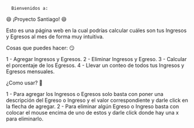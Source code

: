       Bienvenidos a: 

😄  ¡Proyecto Santiago!  😄

Esto es una página web en la cual podrías calcular cuáles son tus Ingresos y Egresos al mes de forma muy intuitiva. 

Cosas que puedes hacer: 😏

1 - Agregar Ingresos y Egresos. 
2 - Eliminar Ingresos y Egreso. 
3 - Calcular el porcentaje de los Egresos.
4 - Llevar un conteo de todos tus Ingresos y Egresos mensuales.

¿Como usar? 🤔

1 - Para agregar los Ingresos o Egresos solo basta con poner una descripción del Egreso o Ingreso y el valor correspondiente y darle click en la flecha de agregar.
2 - Para eliminar algún Egreso o Ingreso basta con colocar el mouse encima de uno de estos y darle click donde hay una x para eliminarlo.
